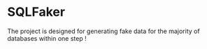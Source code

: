 # SQLFaker
The project is designed for generating fake data for the majority of databases within one step !

